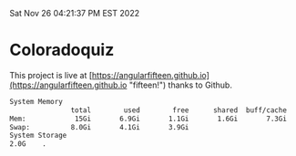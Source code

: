 Sat Nov 26 04:21:37 PM EST 2022

# Coloradoquiz


This project is live at [https://angularfifteen.github.io](https://angularfifteen.github.io "fifteen!") thanks to Github.

```bash
System Memory
               total        used        free      shared  buff/cache   available
Mem:            15Gi       6.9Gi       1.1Gi       1.6Gi       7.3Gi       6.3Gi
Swap:          8.0Gi       4.1Gi       3.9Gi
System Storage
2.0G	.
